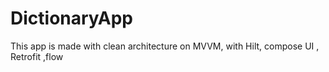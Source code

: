 # DictionaryApp
This app is made with clean architecture on MVVM, with Hilt, compose UI , Retrofit ,flow
